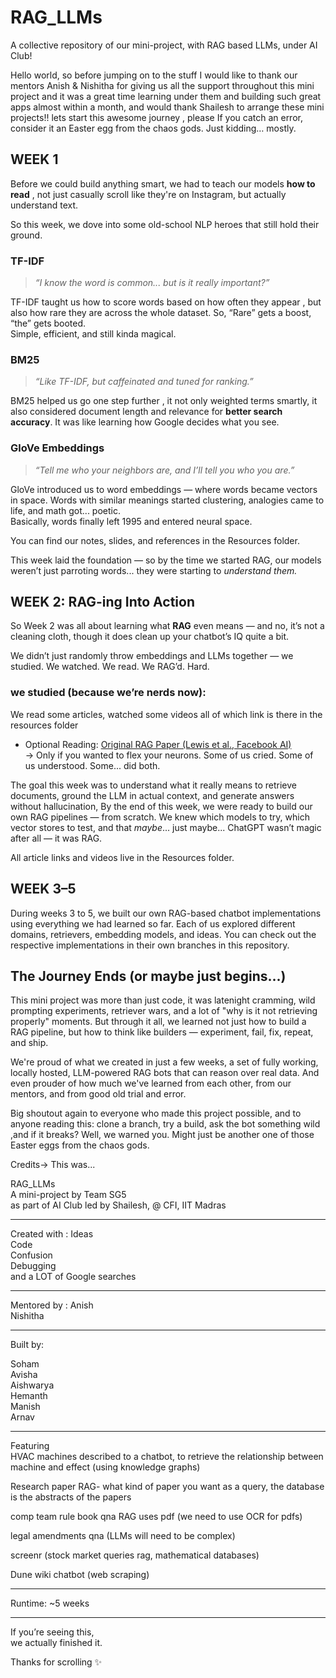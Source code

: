 # RAG_LLMs
A collective repository of our mini-project, with RAG based LLMs, under AI Club!

Hello world, so before jumping on to the stuff I would like to thank our mentors Anish & Nishitha for giving us all the support throughout this mini project and it was a great time learning under them and building such great 
apps almost within a month, and would thank Shailesh to arrange these mini projects!! lets start this awesome journey , please If you catch an error, consider it an Easter egg from the chaos gods. Just kidding… mostly.

## WEEK 1 

Before we could build anything smart, we had to teach our models **how to read** , not just casually scroll like they're on Instagram, but actually understand text.

So this week, we dove into some old-school NLP heroes that still hold their ground.
###  TF-IDF  
> *“I know the word is common... but is it really important?”*

TF-IDF taught us how to score words based on how often they appear , but also how rare they are across the whole dataset. So, “Rare” gets a boost, “the” gets booted.  
Simple, efficient, and still kinda magical.
###  BM25  
> *“Like TF-IDF, but caffeinated and tuned for ranking.”*

BM25 helped us go one step further , it not only weighted terms smartly, it also considered document length and relevance for **better search accuracy**. It was like learning how Google decides what you see.

###  GloVe Embeddings  
> *“Tell me who your neighbors are, and I’ll tell you who you are.”*

GloVe introduced us to word embeddings — where words became vectors in space. Words with similar meanings started clustering, analogies came to life, and math got... poetic.  
Basically, words finally left 1995 and entered neural space.

 You can find our notes, slides, and references in the Resources folder.

This week laid the foundation — so by the time we started RAG, our models weren’t just parroting words... they were starting to *understand them.*

##  WEEK 2: RAG-ing Into Action

So Week 2 was all about learning what **RAG** even means — and no, it’s not a cleaning cloth, though it does clean up your chatbot’s IQ quite a bit.

We didn’t just randomly throw embeddings and LLMs together — we studied. We watched. We read. We RAG’d. Hard.

###  we studied (because we’re nerds now):

We read some articles, watched some videos all of which link is there in the resources folder

- Optional Reading: [Original RAG Paper (Lewis et al., Facebook AI)](https://arxiv.org/abs/2005.11401)  
  → Only if you wanted to flex your neurons. Some of us cried. Some of us understood. Some... did both.
  
The goal this week was to understand what it really means to retrieve documents, ground the LLM in actual context, and generate answers without hallucination,
By the end of this week, we were ready to build our own RAG pipelines — from scratch. We knew which models to try, which vector stores to test, and that *maybe*... just maybe... ChatGPT wasn’t magic after all — it was RAG.

All article links and videos live in the Resources folder.

## WEEK 3–5

During weeks 3 to 5, we built our own RAG-based chatbot implementations using everything we had learned so far. Each of us explored different domains, retrievers, embedding models, and ideas. You can check out the respective implementations in their own branches in this repository.

## The Journey Ends (or maybe just begins...)
This mini project was more than just code, it was latenight cramming, wild prompting experiments, retriever wars, and a lot of "why is it not retrieving properly" moments. But through it all, we learned not just how to build a RAG pipeline, but how to think like builders — experiment, fail, fix, repeat, and ship.

We're proud of what we created in just a few weeks, a set of fully working, locally hosted, LLM-powered RAG bots that can reason over real data. And even prouder of how much we've learned from each other, from our mentors, and from good old trial and error.

Big shoutout again to everyone who made this project possible, and to anyone reading this: clone a branch, try a build, ask the bot something wild ,and if it breaks? Well, we warned you. Might just be another one of those Easter eggs from the chaos gods.

Credits->
This was...

RAG_LLMs  
A mini-project by Team SG5  
as part of AI Club led by Shailesh,  @ CFI, IIT Madras  

----------------------------

Created with  :
Ideas  
Code  
Confusion  
Debugging  
and a LOT of Google searches  

----------------------------

Mentored by : 
Anish  
Nishitha  

----------------------------

Built by:

Soham  
Avisha  
Aishwarya  
Hemanth  
Manish  
Arnav  

----------------------------

Featuring  
HVAC machines described to a chatbot, to retrieve the relationship between machine and effect (using knowledge graphs)
 
Research paper RAG- what kind of paper you want as a query, the database is the abstracts of the papers 

comp team rule book qna RAG
uses pdf (we need to use OCR for pdfs) 

legal amendments qna (LLMs will need to be complex)

screenr (stock market queries rag, mathematical databases)

Dune wiki chatbot (web scraping)

----------------------------

Runtime: ~5 weeks  

----------------------------

If you’re seeing this,  
we actually finished it.

Thanks for scrolling ✨  


